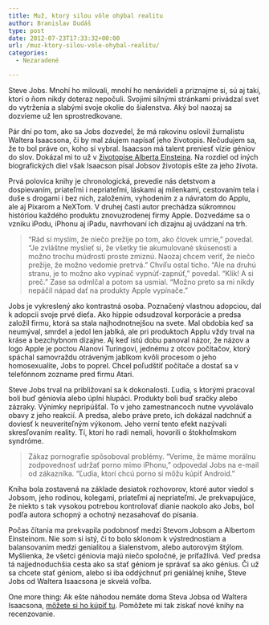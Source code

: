 ```yaml
---
title: Muž, ktorý silou vôle ohýbal realitu
author: Branislav Dudáš
type: post
date: 2012-07-23T17:33:32+00:00
url: /muz-ktory-silou-vole-ohybal-realitu/
categories:
  - Nezaradené

---
```

Steve Jobs. Mnohí ho milovali, mnohí ho nenávideli a priznajme si, sú aj takí, ktorí o ňom nikdy doteraz nepočuli. Svojimi silnými stránkami privádzal svet do vytrženia a slabými svoje okolie do šialenstva. Aký bol naozaj sa dozvieme už len sprostredkovane.<!--more-->

Pár dní po tom, ako sa Jobs dozvedel, že má rakovinu oslovil žurnalistu Waltera Isaacsona, či by mal záujem napísať jeho životopis. Nečudujem sa, že to bol práve on, koho si vybral. Isaacson má talent preniesť vízie géniov do slov. Dokázal mi to už v <a title="Einstein: Sionista, komunista, ateista?" href="http://www.blog.branislavdudas.com/2012/05/einstein-sionista-komunista-ateista/" target="_blank">životopise Alberta Einsteina</a>. Na rozdiel od iných biografických diel však Isaacson písal Jobsov životopis ešte za jeho života.

Prvá polovica knihy je chronologická, prevedie nás detstvom a dospievaním, priateľmi i nepriateľmi, láskami aj milenkami, cestovaním tela i duše s drogami i bez nich, založením, vyhodením z a návratom do Applu, ale aj Pixarom a NeXTom. V druhej časti autor prechádza súkromnou históriou každého produktu znovuzrodenej firmy Apple. Dozvedáme sa o vzniku iPodu, iPhonu aj iPadu, navrhovaní ich dizajnu aj uvádzaní na trh.

> “Rád si myslím, že niečo prežije po tom, ako človek umrie,” povedal. “Je zvláštne myslieť si, že všetky tie akumulované skúsenosti a možno trochu múdrosti proste zmiznú. Naozaj chcem veriť, že niečo prežije, že možno vedomie pretrvá.” Chvíľu ostal ticho. “Ale na druhú stranu, je to možno ako vypínač vypnúť-zapnúť,” povedal. “Klik! A si preč.” Zase sa odmlčal a potom sa usmial. “Možno preto sa mi nikdy nepáčil nápad dať na produkty Apple vypínače.”

Jobs je vykreslený ako kontrastná osoba. Poznačený vlastnou adopciou, dal k adopcii svoje prvé dieťa. Ako hippie odsudzoval korporácie a predsa založil firmu, ktorá sa stala najhodnotnejšou na svete. Mal obdobia keď sa neumýval, smrdel a jedol len jablká, ale pri produktoch Applu vždy trval na kráse a bezchybnom dizajne. Aj keď istú dobu panoval názor, že názov a logo Apple je poctou Alanovi Turingovi, jednému z otcov počítačov, ktorý spáchal samovraždu otráveným jablkom kvôli procesom o jeho homosexualite, Jobs to poprel. Chcel poľudštiť počítače a dostať sa v telefónnom zozname pred firmu Atari.

Steve Jobs trval na približovaní sa k dokonalosti. Ľudia, s ktorými pracoval boli buď géniovia alebo úplní hlupáci. Produkty boli buď sračky alebo zázraky. Výnimky nepripúšťal. To v jeho zamestnancoch nutne vyvolávalo obavy z jeho reakcií. A predsa, alebo práve preto, ich dokázal nadchnúť a doviesť k neuveriteľným výkonom. Jeho verní tento efekt nazývali skresľovaním reality. Tí, ktorí ho radi nemali, hovorili o štokholmskom syndróme.

> Zákaz pornografie spôsoboval problémy. “Veríme, že máme morálnu zodpovednosť udržať porno mimo iPhonu,” odpovedal Jobs na e-mail od zákazníka. “Ľudia, ktorí chcú porno si môžu kúpiť Android.”

Kniha bola zostavená na základe desiatok rozhovorov, ktoré autor viedol s Jobsom, jeho rodinou, kolegami, priateľmi aj nepriateľmi. Je prekvapujúce, že niekto s tak vysokou potrebou kontrolovať dianie naokolo ako Jobs, bol podľa autora schopný a ochotný nezasahovať do písania.

Počas čítania ma prekvapila podobnosť medzi Stevom Jobsom a Albertom Einsteinom. Nie som si istý, či to bolo sklonom k výstrednostiam a balansovaním medzi genialitou a šialenstvom, alebo autorovým štýlom. Myšlienka, že všetci géniovia majú niečo spoločné, je príťažlivá. Veď predsa tá najjednoduchšia cesta ako sa stať géniom je správať sa ako génius. Či už sa chcete stať géniom, alebo si iba oddýchnuť pri geniálnej knihe, Steve Jobs od Waltera Isaacsona je skvelá voľba.

One more thing: Ak ešte náhodou nemáte doma Steva Jobsa od Waltera Isaacsona, <a title="Steve Jobs" href="http://www.gorila.sk/product/364870" target="_blank">môžete si ho kúpiť tu</a>. Pomôžete mi tak získať nové knihy na recenzovanie.